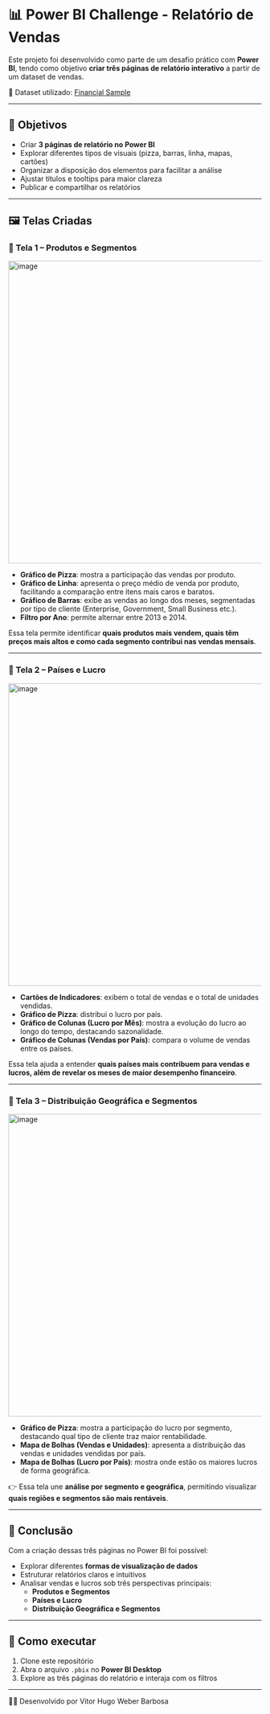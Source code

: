 # 📊 Power BI Challenge - Relatório de Vendas

Este projeto foi desenvolvido como parte de um desafio prático com **Power BI**, tendo como objetivo **criar três páginas de relatório interativo** a partir de um dataset de vendas.

🔗 Dataset utilizado: [Financial Sample](https://github.com/WeberBar/Analisando-dados-de-um-Dashboard-de-Vendas-no-Power-BI/blob/main/Financial%20Sample.xlsx)

---

## 🚀 Objetivos
- Criar **3 páginas de relatório no Power BI**  
- Explorar diferentes tipos de visuais (pizza, barras, linha, mapas, cartões)  
- Organizar a disposição dos elementos para facilitar a análise  
- Ajustar títulos e tooltips para maior clareza  
- Publicar e compartilhar os relatórios  

---

## 🖼️ Telas Criadas

### 📌 Tela 1 – Produtos e Segmentos
<img width="1058" height="602" alt="image" src="https://github.com/user-attachments/assets/e9f1542c-59ed-4f49-a185-6c11358693c3" />


- **Gráfico de Pizza**: mostra a participação das vendas por produto.  
- **Gráfico de Linha**: apresenta o preço médio de venda por produto, facilitando a comparação entre itens mais caros e baratos.  
- **Gráfico de Barras**: exibe as vendas ao longo dos meses, segmentadas por tipo de cliente (Enterprise, Government, Small Business etc.).  
- **Filtro por Ano**: permite alternar entre 2013 e 2014.  

Essa tela permite identificar **quais produtos mais vendem, quais têm preços mais altos e como cada segmento contribui nas vendas mensais**.

---

### 📌 Tela 2 – Países e Lucro
<img width="1057" height="602" alt="image" src="https://github.com/user-attachments/assets/b45e3acf-f2d0-464d-8651-680773a4a8be" />


- **Cartões de Indicadores**: exibem o total de vendas e o total de unidades vendidas.  
- **Gráfico de Pizza**: distribui o lucro por país.  
- **Gráfico de Colunas (Lucro por Mês)**: mostra a evolução do lucro ao longo do tempo, destacando sazonalidade.  
- **Gráfico de Colunas (Vendas por País)**: compara o volume de vendas entre os países.  

Essa tela ajuda a entender **quais países mais contribuem para vendas e lucros, além de revelar os meses de maior desempenho financeiro**.

---

### 📌 Tela 3 – Distribuição Geográfica e Segmentos
<img width="1060" height="602" alt="image" src="https://github.com/user-attachments/assets/7e11102b-4949-4b50-a9cf-d6af1d9f65b6" />


- **Gráfico de Pizza**: mostra a participação do lucro por segmento, destacando qual tipo de cliente traz maior rentabilidade.  
- **Mapa de Bolhas (Vendas e Unidades)**: apresenta a distribuição das vendas e unidades vendidas por país.  
- **Mapa de Bolhas (Lucro por País)**: mostra onde estão os maiores lucros de forma geográfica.  

👉 Essa tela une **análise por segmento e geográfica**, permitindo visualizar **quais regiões e segmentos são mais rentáveis**.

---

## 🎯 Conclusão
Com a criação dessas três páginas no Power BI foi possível:  
- Explorar diferentes **formas de visualização de dados**  
- Estruturar relatórios claros e intuitivos  
- Analisar vendas e lucros sob três perspectivas principais:  
  - **Produtos e Segmentos**  
  - **Países e Lucro**  
  - **Distribuição Geográfica e Segmentos**  

---

## 📂 Como executar
1. Clone este repositório  
2. Abra o arquivo `.pbix` no **Power BI Desktop**  
3. Explore as três páginas do relatório e interaja com os filtros  

---

👨‍💻 Desenvolvido por Vitor Hugo Weber Barbosa

